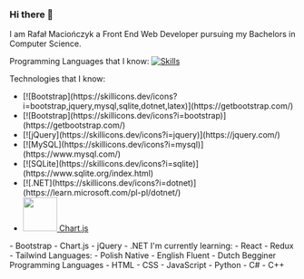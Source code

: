 ### Hi there 👋
I am Rafał Maciończyk a Front End Web Developer pursuing my Bachelors in Computer Science.

Programming Languages that I know:
[![Skills](https://skillicons.dev/icons?i=html,css,js,python,cs,cpp)](https://skillicons.dev)

Technologies that I know:
<ul>
  <li>
[![Bootstrap](https://skillicons.dev/icons?i=bootstrap,jquery,mysql,sqlite,dotnet,latex)](https://getbootstrap.com/)
  </li>
  <li>
[![Bootstrap](https://skillicons.dev/icons?i=bootstrap)](https://getbootstrap.com/)
      </li>
  <li>
[![jQuery](https://skillicons.dev/icons?i=jquery)](https://jquery.com/)
      </li>
  <li>
[![MySQL](https://skillicons.dev/icons?i=mysql)](https://www.mysql.com/)
      </li>
  <li>
[![SQLite](https://skillicons.dev/icons?i=sqlite)](https://www.sqlite.org/index.html)
      </li>
  <li>
[![.NET](https://skillicons.dev/icons?i=dotnet)](https://learn.microsoft.com/pl-pl/dotnet/)
      </li>
  <li>
<!-- [![Chart.js](https://www.chartjs.org/docs/latest/favicon.ico && width=100)](https://www.chartjs.org/) -->
<a href="chartjs.org">
<img src="https://www.chartjs.org/img/chartjs-logo.svg" data-canonical-src="https://www.chartjs.org/img/chartjs-logo.svg" height="60" />
 Chart.js</a>
  </li>
 </ul>
- Bootstrap
- Chart.js
- jQuery
- .NET
I'm currently learning:
- React
- Redux
- Tailwind
Languages:
- Polish Native
- English Fluent
- Dutch Begginer
Programming Languages
- HTML 
- CSS
- JavaScript
- Python
- C#
- C++
